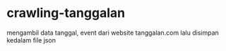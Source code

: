 # crawling-tanggalan
mengambil data tanggal, event dari website tanggalan.com lalu disimpan kedalam file json
